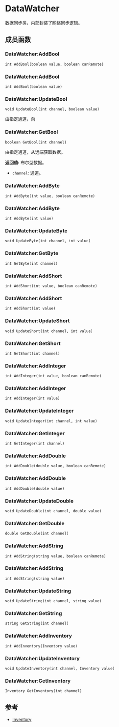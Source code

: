 # DataWatcher
数据同步类，内部封装了网络同步逻辑。
## 成员函数

### DataWatcher:AddBool

```
int AddBool(boolean value, boolean canRemote)
```



### DataWatcher:AddBool

```
int AddBool(boolean value)
```



### DataWatcher:UpdateBool

```
void UpdateBool(int channel, boolean value)
```

由指定通道，向

### DataWatcher:GetBool

```
boolean GetBool(int channel)
```

由指定通道，从远端获取数据。

 **返回值:** 布尔型数据。
* `channel`: 通道。

### DataWatcher:AddByte

```
int AddByte(int value, boolean canRemote)
```



### DataWatcher:AddByte

```
int AddByte(int value)
```



### DataWatcher:UpdateByte

```
void UpdateByte(int channel, int value)
```



### DataWatcher:GetByte

```
int GetByte(int channel)
```



### DataWatcher:AddShort

```
int AddShort(int value, boolean canRemote)
```



### DataWatcher:AddShort

```
int AddShort(int value)
```



### DataWatcher:UpdateShort

```
void UpdateShort(int channel, int value)
```



### DataWatcher:GetShort

```
int GetShort(int channel)
```



### DataWatcher:AddInteger

```
int AddInteger(int value, boolean canRemote)
```



### DataWatcher:AddInteger

```
int AddInteger(int value)
```



### DataWatcher:UpdateInteger

```
void UpdateInteger(int channel, int value)
```



### DataWatcher:GetInteger

```
int GetInteger(int channel)
```



### DataWatcher:AddDouble

```
int AddDouble(double value, boolean canRemote)
```



### DataWatcher:AddDouble

```
int AddDouble(double value)
```



### DataWatcher:UpdateDouble

```
void UpdateDouble(int channel, double value)
```



### DataWatcher:GetDouble

```
double GetDouble(int channel)
```



### DataWatcher:AddString

```
int AddString(string value, boolean canRemote)
```



### DataWatcher:AddString

```
int AddString(string value)
```



### DataWatcher:UpdateString

```
void UpdateString(int channel, string value)
```



### DataWatcher:GetString

```
string GetString(int channel)
```



### DataWatcher:AddInventory

```
int AddInventory(Inventory value)
```



### DataWatcher:UpdateInventory

```
void UpdateInventory(int channel, Inventory value)
```



### DataWatcher:GetInventory

```
Inventory GetInventory(int channel)
```



## 参考

* [Inventory](Inventory.md)
